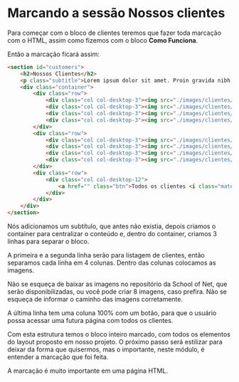 # Marcando a sessão Nossos clientes

Para começar com o bloco de clientes teremos que fazer toda marcação com o HTML, assim como fizemos com o bloco **Como Funciona**.

Então a marcação ficará assim:

```html
<section id="customers">
    <h2>Nossos Clientes</h2>
    <p class="subtitle">Lorem ipsum dolor sit amet. Proin gravida nibh vel velit auctor aliquet</p>
    <div class="container">
        <div class="row">
            <div class="col col-desktop-3"><img src="./images/clientes/icon1.png" alt=""></div>
            <div class="col col-desktop-3"><img src="./images/clientes/icon2.png" alt=""></div>
            <div class="col col-desktop-3"><img src="./images/clientes/icon3.png" alt=""></div>
            <div class="col col-desktop-3"><img src="./images/clientes/icon4.png" alt=""></div>
        </div>
        <div class="row">
            <div class="col col-desktop-3"><img src="./images/clientes/icon5.png" alt=""></div>
            <div class="col col-desktop-3"><img src="./images/clientes/icon6.png" alt=""></div>
            <div class="col col-desktop-3"><img src="./images/clientes/icon7.png" alt=""></div>
            <div class="col col-desktop-3"><img src="./images/clientes/icon8.png" alt=""></div>
        </div>
        <div class="row">
            <div class="col col-desktop-12">
                <a href="" class="btn">Todos os clientes <i class="material-icons">arrow_forward</i></a>
            </div>
        </div>
    </div>
</section>
```

Nós adicionamos um subtítulo, que antes não existia, depois criamos o container para centralizar o conteúdo e, dentro do container, criamos 3 linhas para separar o bloco.

A primeira e a segunda linha serão para listagem de clientes, então separamos cada linha em 4 colunas. Dentro das colunas colocamos as imagens.

Não se esqueça de baixar as imagens no repositório da School of Net, que serão disponibilizadas, ou você pode criar 8 imagens, caso prefira. Não se esqueça de informar o caminho das imagens corretamente.

A última linha tem uma coluna 100% com um botão, para que o usuário possa acessar uma futura página com todos os clientes.

Com esta estrutura temos o bloco inteiro marcado, com todos os elementos do layout proposto em nosso projeto. O próximo passo será estilizar para deixar da forma que quisermos, mas o importante, neste módulo, é entender a marcação que foi feita.

A marcação é muito importante em uma página HTML.